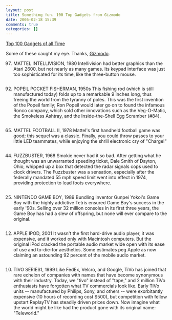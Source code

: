 ```yaml
---
layout: post
title: Something fun. 100 Top Gadgets from Gizmodo
date: 2005-02-18 15:39
comments: true
categories: []
---
```

<a href="http://www.mobilepcmag.com/features/2005_03/top100gadgets.html">Top 100 Gadgets of all Time</a>

Some of these caught my eye. Thanks, <a href="http://www.gizmodo.com">Gizmodo</a>.

97. MATTEL INTELLIVISION, 1980
Intellivision had better graphics than the Atari 2600, but not nearly as many games. Its keypad interface was just too sophisticated for its time, like the three-button mouse.

<img src="http://www.mobilepcmag.com/images/features/top100/intellivision.jpg" title="" border="0">

92. POPEIL POCKET FISHERMAN, 1950s
This fishing rod (which is still manufactured today) folds up to a remarkable 9 inches long, thus freeing the world from the tyranny of poles. This was the first invention of the Popeil family; Ron Popeil would later go on to found the infamous Ronco company, which sold other innovations such as the Veg-O-Matic, the Smokeless Ashtray, and the Inside-the-Shell Egg Scramber (#84).

<img src="http://www.mobilepcmag.com/images/features/top100/pocket_fisherman.jpg" title="" border="0">

65. MATTEL FOOTBALL II, 1978
Mattel's first handheld football game was good; this sequel was a classic. Finally, you could throw passes to your little LED teammates, while enjoying the shrill electronic cry of "Charge!"

<img src="http://www.mobilepcmag.com/images/features/top100/Mattel-Football2.jpg" title="" border="0">

44. FUZZBUSTER, 1968
Smokie never had it so bad. After getting what he thought was an unwarranted speeding ticket, Dale Smith of Dayton, Ohio, whipped up a box that detected the radar signals cops used to clock drivers. The Fuzzbuster was a sensation, especially after the federally mandated 55 mph speed limit went into effect in 1974, providing protection to lead foots everywhere.

<img src="http://www.mobilepcmag.com/images/features/top100/fuzzbuster.jpg" title="" border="0">

25. NINTENDO GAME BOY, 1989
Bundling inventor Gunpei Yokoi's Game Boy with the highly addictive Tetris ensured Game Boy's success in the early '90s. Selling over 32 million consoles in its first three years, the Game Boy has had a slew of offspring, but none will ever compare to the original.

<img src="http://www.mobilepcmag.com/images/features/top100/nintendo.jpg" title="" border="0">

12. APPLE IPOD, 2001
It wasn't the first hard-drive audio player, it was expensive, and it worked only with Macintosh computers. But the original iPod cracked the portable audio market wide open with its ease of use and to-die-for aesthetics. Some estimates peg Apple as now claiming an astounding 92 percent of the mobile audio market.

<img src="http://www.mobilepcmag.com/images/features/top100/ipod.jpg" title="" border="0">

10. TIVO SERIES1, 1999
Like FedEx, Velcro, and Google, TiVo has joined that rare echelon of companies with names that have become synonymous with their industry. Today, we "tivo" instead of "tape," and 2 million TiVo enthusiasts have forgotten what TV commercials look like. Early TiVo units -- manufactured by Philips, Sony, and others -- were exorbitantly expensive (10 hours of recording cost $500), but competition with fellow upstart ReplayTV has steadily driven prices down. Now imagine what the world might be like had the product gone with its original name: "Teleworld."

<img src="http://www.mobilepcmag.com/images/features/top100/tivo_remote.jpg" title="" border="0">
